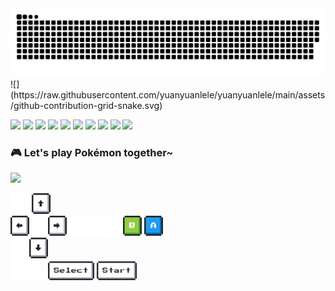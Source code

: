 <!--
**yuanyuanlele/yuanyuanlele** is a ✨ _special_ ✨ repository because its `README.md` (this file) appears on your GitHub profile.

Here are some ideas to get you started:

- 🔭 I’m currently working on ...
- 🌱 I’m currently learning java
- 👯 I’m looking to collaborate on ...
- 🤔 I’m looking for help with ...
- 💬 Ask me about ...
- 📫 How to reach me: ...
- 😄 Pronouns: ...
- ⚡ Fun fact: ...
-->


<picture>
  <source media="(prefers-color-scheme: dark)" srcset="https://raw.githubusercontent.com/yuanyuanlele/yuanyuanlele/output/github-contribution-grid-snake-dark.svg">
  <source media="(prefers-color-scheme: light)" srcset="https://raw.githubusercontent.com/yuanyuanlele/yuanyuanlele/output/github-contribution-grid-snake.svg">
  <img alt="github contribution grid snake animation" src="https://raw.githubusercontent.com/yuanyuanlele/yuanyuanlele/output/github-contribution-grid-snake.svg">
</picture>
![](https://raw.githubusercontent.com/yuanyuanlele/yuanyuanlele/main/assets/github-contribution-grid-snake.svg)

<span > <img src="https://img.shields.io/badge/Linux-FCC624?style=for-the-badge&logo=linux&logoColor=black"/> 
        <img src="https://img.shields.io/badge/Gmail-D14836?style=for-the-badge&logo=gmail&logoColor=white"/>
        <img src="https://img.shields.io/badge/WeChat-07C160?style=for-the-badge&logo=wechat&logoColor=white"/>
        <img src="https://img.shields.io/badge/GitHub-100000?style=for-the-badge&logo=github&logoColor=white"/>
        <img src="https://img.shields.io/badge/-LeetCode-FFA116?style=for-the-badge&logo=LeetCode&logoColor=black"/>
        <img src="https://img.shields.io/badge/Cent%20OS-262577?style=for-the-badge&logo=CentOS&logoColor=white"/>
        <img src="https://img.shields.io/badge/Java-ED8B00?style=for-the-badge&logo=openjdk&logoColor=white"/>
        <img src="https://img.shields.io/badge/Spring-6DB33F?style=for-the-badge&logo=spring&logoColor=white"/>
        <img src="https://img.shields.io/badge/MySQL-00000F?style=for-the-badge&logo=mysql&logoColor=white"/>
        <img src="https://img.shields.io/badge/Steam-000000?style=for-the-badge&logo=steam&logoColor=white"/>
</span>

### 🎮 Let's play Pokémon together~
<img src="https://toy.aoaoao.me/image" width="300"/> 

<img src="https://raw.githubusercontent.com/yuanyuanlele/yuanyuanlele/main/img/blank.png" width="30"/> <a href="https://toy.aoaoao.me/control?button=2&callback=https://github.com/yuanyuanlele"><img src="https://raw.githubusercontent.com/yuanyuanlele/yuanyuanlele/main/img/up.png" width="30"/></a>
<br><a href="https://toy.aoaoao.me/control?button=1&callback=https://github.com/yuanyuanlele"><img src="https://raw.githubusercontent.com/yuanyuanlele/yuanyuanlele/main/img/left.png" width="30"/></a><img src="https://raw.githubusercontent.com/yuanyuanlele/yuanyuanlele/main/img/blank.png" width="30"/><a href="https://toy.aoaoao.me/control?button=0&callback=https://github.com/yuanyuanlele"><img src="https://raw.githubusercontent.com/yuanyuanlele/yuanyuanlele/main/img/right.png" width="30"/></a><img src="https://raw.githubusercontent.com/yuanyuanlele/yuanyuanlele/main/img/blank.png" width="30"/><img src="https://raw.githubusercontent.com/yuanyuanlele/yuanyuanlele/main/img/blank.png" width="30"/><img src="https://raw.githubusercontent.com/yuanyuanlele/yuanyuanlele/main/img/blank.png" width="30"/><a href="https://toy.aoaoao.me/control?button=5&callback=https://github.com/yuanyuanlele"><img src="https://raw.githubusercontent.com/yuanyuanlele/yuanyuanlele/main/img/B.png" width="30"/></a> <a href="https://toy.aoaoao.me/control?button=4&callback=https://github.com/yuanyuanlele"><img src="https://raw.githubusercontent.com/yuanyuanlele/yuanyuanlele/main/img/A.png" width="30"/></a>
<br><a href="https://toy.aoaoao.me/control?button=3&callback=https://github.com/yuanyuanlele"><img src="https://raw.githubusercontent.com/yuanyuanlele/yuanyuanlele/main/img/blank.png" width="30"/><img src="https://raw.githubusercontent.com/yuanyuanlele/yuanyuanlele/main/img/down.png" width="30"/></a>
<br><img src="https://raw.githubusercontent.com/yuanyuanlele/yuanyuanlele/main/img/blank.png" width="30"/><img src="https://raw.githubusercontent.com/yuanyuanlele/yuanyuanlele/main/img/blank.png" width="30"/><a href="https://toy.aoaoao.me/control?button=6&callback=https://github.com/yuanyuanlele"><img src="https://raw.githubusercontent.com/yuanyuanlele/yuanyuanlele/main/img/select.png" height="30"/></a> <a href="https://toy.aoaoao.me/control?button=7&callback=https://github.com/yuanyuanlele"><img src="https://raw.githubusercontent.com/yuanyuanlele/yuanyuanlele/main/img/start.png" height="30" /></a>


